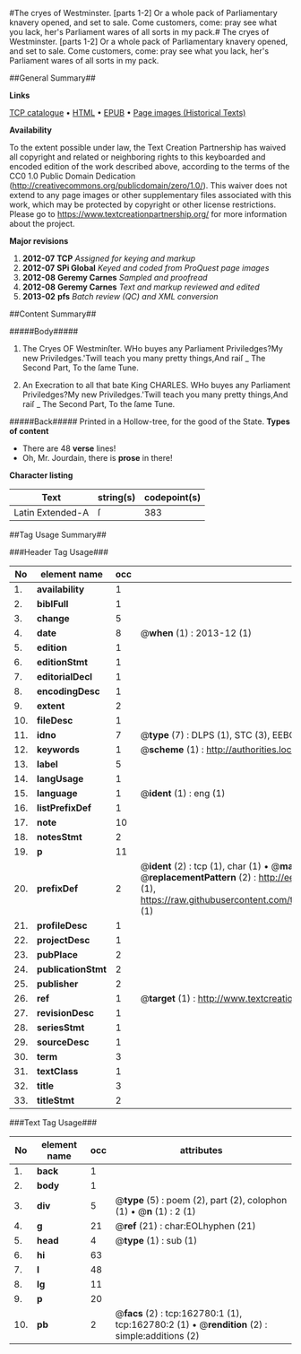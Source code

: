 #The cryes of Westminster. [parts 1-2] Or a whole pack of Parliamentary knavery opened, and set to sale. Come customers, come: pray see what you lack, her's Parliament wares of all sorts in my pack.#
The cryes of Westminster. [parts 1-2] Or a whole pack of Parliamentary knavery opened, and set to sale. Come customers, come: pray see what you lack, her's Parliament wares of all sorts in my pack.

##General Summary##

**Links**

[TCP catalogue](http://www.ota.ox.ac.uk/tcp/)  • 
[HTML](http://tei.it.ox.ac.uk/tcp/Texts-HTML/free/A80/A80807.html)  • 
[EPUB](http://tei.it.ox.ac.uk/tcp/Texts-EPUB/free/A80/A80807.epub) • 
[Page images (Historical Texts)](https://historicaltexts.jisc.ac.uk/eebo-99869555e)

**Availability**

To the extent possible under law, the Text Creation Partnership has waived all copyright and related or neighboring rights to this keyboarded and encoded edition of the work described above, according to the terms of the CC0 1.0 Public Domain Dedication (http://creativecommons.org/publicdomain/zero/1.0/). This waiver does not extend to any page images or other supplementary files associated with this work, which may be protected by copyright or other license restrictions. Please go to https://www.textcreationpartnership.org/ for more information about the project.

**Major revisions**

1. __2012-07__ __TCP__ *Assigned for keying and markup*
1. __2012-07__ __SPi Global__ *Keyed and coded from ProQuest page images*
1. __2012-08__ __Geremy Carnes__ *Sampled and proofread*
1. __2012-08__ __Geremy Carnes__ *Text and markup reviewed and edited*
1. __2013-02__ __pfs__ *Batch review (QC) and XML conversion*

##Content Summary##

#####Body#####

1. The Cryes OF Westminſter.
WHo buyes any Parliament Priviledges?My new Priviledges.'Twill teach you many pretty things,And raiſ
    _ The Second Part, To the ſame Tune.

1. An Execration to all that bate King CHARLES.
WHo buyes any Parliament Priviledges?My new Priviledges.'Twill teach you many pretty things,And raiſ
    _ The Second Part, To the ſame Tune.

#####Back#####
Printed in a Hollow-tree, for the good of the State.
**Types of content**

  * There are 48 **verse** lines!
  * Oh, Mr. Jourdain, there is **prose** in there!

**Character listing**


|Text|string(s)|codepoint(s)|
|---|---|---|
|Latin Extended-A|ſ|383|

##Tag Usage Summary##

###Header Tag Usage###

|No|element name|occ|attributes|
|---|---|---|---|
|1.|__availability__|1||
|2.|__biblFull__|1||
|3.|__change__|5||
|4.|__date__|8| @__when__ (1) : 2013-12 (1)|
|5.|__edition__|1||
|6.|__editionStmt__|1||
|7.|__editorialDecl__|1||
|8.|__encodingDesc__|1||
|9.|__extent__|2||
|10.|__fileDesc__|1||
|11.|__idno__|7| @__type__ (7) : DLPS (1), STC (3), EEBO-CITATION (1), PROQUEST (1), VID (1)|
|12.|__keywords__|1| @__scheme__ (1) : http://authorities.loc.gov/ (1)|
|13.|__label__|5||
|14.|__langUsage__|1||
|15.|__language__|1| @__ident__ (1) : eng (1)|
|16.|__listPrefixDef__|1||
|17.|__note__|10||
|18.|__notesStmt__|2||
|19.|__p__|11||
|20.|__prefixDef__|2| @__ident__ (2) : tcp (1), char (1)  •  @__matchPattern__ (2) : ([0-9\-]+):([0-9IVX]+) (1), (.+) (1)  •  @__replacementPattern__ (2) : http://eebo.chadwyck.com/downloadtiff?vid=$1&page=$2 (1), https://raw.githubusercontent.com/textcreationpartnership/Texts/master/tcpchars.xml#$1 (1)|
|21.|__profileDesc__|1||
|22.|__projectDesc__|1||
|23.|__pubPlace__|2||
|24.|__publicationStmt__|2||
|25.|__publisher__|2||
|26.|__ref__|1| @__target__ (1) : http://www.textcreationpartnership.org/docs/. (1)|
|27.|__revisionDesc__|1||
|28.|__seriesStmt__|1||
|29.|__sourceDesc__|1||
|30.|__term__|3||
|31.|__textClass__|1||
|32.|__title__|3||
|33.|__titleStmt__|2||


###Text Tag Usage###

|No|element name|occ|attributes|
|---|---|---|---|
|1.|__back__|1||
|2.|__body__|1||
|3.|__div__|5| @__type__ (5) : poem (2), part (2), colophon (1)  •  @__n__ (1) : 2 (1)|
|4.|__g__|21| @__ref__ (21) : char:EOLhyphen (21)|
|5.|__head__|4| @__type__ (1) : sub (1)|
|6.|__hi__|63||
|7.|__l__|48||
|8.|__lg__|11||
|9.|__p__|20||
|10.|__pb__|2| @__facs__ (2) : tcp:162780:1 (1), tcp:162780:2 (1)  •  @__rendition__ (2) : simple:additions (2)|
